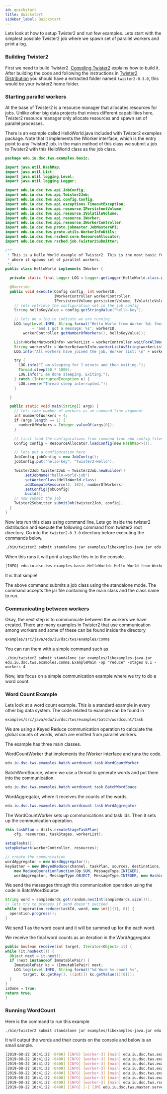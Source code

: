 ```yaml
---
id: quickstart
title: Quickstart
sidebar_label: Quickstart
---
```


Lets look at how to setup Twister2 and run few examples. Lets start with the simplest possible Twister2 job where we spawn set of parallel workers and print a log.

### Building Twister2

First we need to build Twister2. [Compiling Twister2](compiling/compiling.md) explains how to build it. After building the code and
following the instructions in [Twister2 Distribution](https://twister2.gitbook.io/twister2/compiling/linux#twister2-distribution) you should have a extracted folder named `twister2-0.3.0`, this would be your twister2 home folder.

### Starting parallel workers

At the base of Twister2 is a resource manager that allocates resources for jobs. Unlike other big data projects that mixes different capabilities here, Twister2 resource manager only allocate resources and spawn set of parallel processes. 

There is an example called HelloWorld.java included with Twister2 examples package. Note that it implements the IWorker interface, which is the entry point to any Twister2 job. In the main method of this class we submit a job to Twister2 with this HelloWorld class as the job class.

```java
package edu.iu.dsc.tws.examples.basic;

import java.util.HashMap;
import java.util.List;
import java.util.logging.Level;
import java.util.logging.Logger;

import edu.iu.dsc.tws.api.JobConfig;
import edu.iu.dsc.tws.api.Twister2Job;
import edu.iu.dsc.tws.api.config.Config;
import edu.iu.dsc.tws.api.exceptions.TimeoutException;
import edu.iu.dsc.tws.api.resource.IPersistentVolume;
import edu.iu.dsc.tws.api.resource.IVolatileVolume;
import edu.iu.dsc.tws.api.resource.IWorker;
import edu.iu.dsc.tws.api.resource.IWorkerController;
import edu.iu.dsc.tws.proto.jobmaster.JobMasterAPI;
import edu.iu.dsc.tws.proto.utils.WorkerInfoUtils;
import edu.iu.dsc.tws.rsched.core.ResourceAllocator;
import edu.iu.dsc.tws.rsched.job.Twister2Submitter;

/**
 * This is a Hello World example of Twister2. This is the most basic functionality of Twister2,
 * where it spawns set of parallel workers.
 */
public class HelloWorld implements IWorker {

  private static final Logger LOG = Logger.getLogger(HelloWorld.class.getName());

  @Override
  public void execute(Config config, int workerID,
                      IWorkerController workerController,
                      IPersistentVolume persistentVolume, IVolatileVolume volatileVolume) {
    // lets retrieve the configuration set in the job config
    String helloKeyValue = config.getStringValue("hello-key");

    // lets do a log to indicate we are running
    LOG.log(Level.INFO, String.format("Hello World from Worker %d; there are %d total workers "
            + "and I got a message: %s", workerID,
        workerController.getNumberOfWorkers(), helloKeyValue));

    List<WorkerNetworkInfo> workerList = workerController.waitForAllWorkersToJoin(50000);
    String workersStr = WorkerNetworkInfo.workerListAsString(workerList);
    LOG.info("All workers have joined the job. Worker list: \n" + workersStr);

    try {
      LOG.info("I am sleeping for 1 minute and then exiting.");
      Thread.sleep(60 * 1000);
      LOG.info("I am done sleeping. Exiting.");
    } catch (InterruptedException e) {
      LOG.severe("Thread sleep interrupted.");
    }

  }

  public static void main(String[] args) {
    // lets take number of workers as an command line argument
    int numberOfWorkers = 4;
    if (args.length == 1) {
      numberOfWorkers = Integer.valueOf(args[0]);
    }

    // first load the configurations from command line and config files
    Config config = ResourceAllocator.loadConfig(new HashMap<>());

    // lets put a configuration here
    JobConfig jobConfig = new JobConfig();
    jobConfig.put("hello-key", "Twister2-Hello");

    Twister2Job twister2Job = Twister2Job.newBuilder()
        .setJobName("hello-world-job")
        .setWorkerClass(HelloWorld.class)
        .addComputeResource(2, 1024, numberOfWorkers)
        .setConfig(jobConfig)
        .build();
    // now submit the job
    Twister2Submitter.submitJob(twister2Job, config);
  }
}
```

Now lets run this class using command line. Lets go inside the twister2 distribution and execute the following command from twister2 root directory. Go into the
`twister2-0.3.0` directory before executing the commands below.

```bash
./bin/twister2 submit standalone jar examples/libexamples-java.jar edu.iu.dsc.tws.examples.basic.HelloWorld 8
```

When this runs it will print a logs like this in to the console.

```bash
[INFO] edu.iu.dsc.tws.examples.basic.HelloWorld: Hello World from Worker 2; there are 8 other workers and I got a configuration value Twister2-Hello
```

It is that simple!

The above command submits a job class using the standalone mode. The command accepts the jar file containing the main class and the class name to run.

### Communicating between workers

Okay, the next step is to communicate between the workers we have created. There are many examples in Twister2 that use communication among workers and some of these can be found inside the directory

```bash
examples/src/java/edu/iu/dsc/tws/examples/comms
```

You can run them with a simple command such as

```text
./bin/twister2 submit standalone jar examples/libexamples-java.jar edu.iu.dsc.tws.examples.comms.ExampleMain -op "reduce" -stages 8,1 -workers 4
```

Now, lets focus on a simple communication example where we try to do a word count.

### Word Count Example

Lets look at a word count example. This is a standard example in every other big data system. The code related to example can be found in

```bash
examples/src/java/edu/iu/dsc/tws/examples/batch/wordcount/task
```

We are using a Keyed Reduce communication operation to calculate the global counts of words, which are emitted from parallel workers.

The example has three main classes.

WordCountWorker that implements the IWorker interface and runs the code.

```java
edu.iu.dsc.tws.examples.batch.wordcount.task.WordCountWorker
```

BatchWordSource, where we use a thread to generate words and put them into the communication.

```java
edu.iu.dsc.tws.examples.batch.wordcount.task.BatchWordSouce
```

WordAggregator, where it receives the counts of the words.

```java
edu.iu.dsc.tws.examples.batch.wordcount.task.WordAggregator
```

The WordCountWorker sets up communications and task ids. Then it sets up the communication operation.

```java
this.taskPlan = Utils.createStageTaskPlan(
    cfg, resources, taskStages, workerList);

setupTasks();
setupNetwork(workerController, resources);

// create the communication
wordAggregator = new WordAggregator();
keyGather = new BKeyedReduce(channel, taskPlan, sources, destinations,
    new ReduceOperationFunction(Op.SUM, MessageType.INTEGER),
    wordAggregator, MessageType.OBJECT, MessageType.INTEGER, new HashingSelector());
```

We send the messages through this communication operation using the code in BatchWordSource

```java
String word = sampleWords.get(random.nextInt(sampleWords.size()));
// lets try to process if send doesn't succeed
while (!operation.reduce(taskId, word, new int[]{1}, 0)) {
  operation.progress();
}
```

We send 1 as the word count and it will be summed up for the each word.

We receive the final word counts as an iteration in the WordAggregator.

```java
public boolean receive(int target, Iterator<Object> it) {
while (it.hasNext()) {
  Object next = it.next();
  if (next instanceof ImmutablePair) {
    ImmutablePair kc = (ImmutablePair) next;
    LOG.log(Level.INFO, String.format("%d Word %s count %s",
        target, kc.getKey(), ((int[]) kc.getValue())[0]));
  }
}
isDone = true;
return true;
}
```

### Running WordCount

Here is the command to run this example

```bash
./bin/twister2 submit standalone jar examples/libexamples-java.jar edu.iu.dsc.tws.examples.batch.wordcount.task.WordCountJob
```

It will output the words and their counts on the console and below is an small sample.

```bash
[2019-08-22 16:41:22 -0400] [INFO] [worker-3] [main] edu.iu.dsc.tws.examples.batch.wordcount.task.WordCountJob: 100003 Word aw count 1  
[2019-08-22 16:41:22 -0400] [INFO] [worker-3] [main] edu.iu.dsc.tws.examples.batch.wordcount.task.WordCountJob: 100003 Word z count 5  
[2019-08-22 16:41:22 -0400] [INFO] [worker-3] [main] edu.iu.dsc.tws.examples.batch.wordcount.task.WordCountJob: 100003 Word DWm count 3  
[2019-08-22 16:41:22 -0400] [INFO] [worker-3] [main] edu.iu.dsc.tws.examples.batch.wordcount.task.WordCountJob: 100003 Word wU count 1  
[2019-08-22 16:41:22 -0400] [INFO] [worker-3] [main] edu.iu.dsc.tws.examples.batch.wordcount.task.WordCountJob: 100003 Word Ge count 1  
[2019-08-22 16:41:22 -0400] [INFO] [worker-3] [main] edu.iu.dsc.tws.examples.batch.wordcount.task.WordCountJob: 100003 Word yW count 2  
[2019-08-22 16:41:22 -0400] [INFO] [worker-3] [main] edu.iu.dsc.tws.rsched.schedulers.standalone.MPIWorker: Worker finished executing - 3  
[2019-08-22 16:41:22 -0400] [INFO] [-] [JM] edu.iu.dsc.tws.master.server.JobMaster: All 4 workers have completed. JobMaster is stopping.  
```

